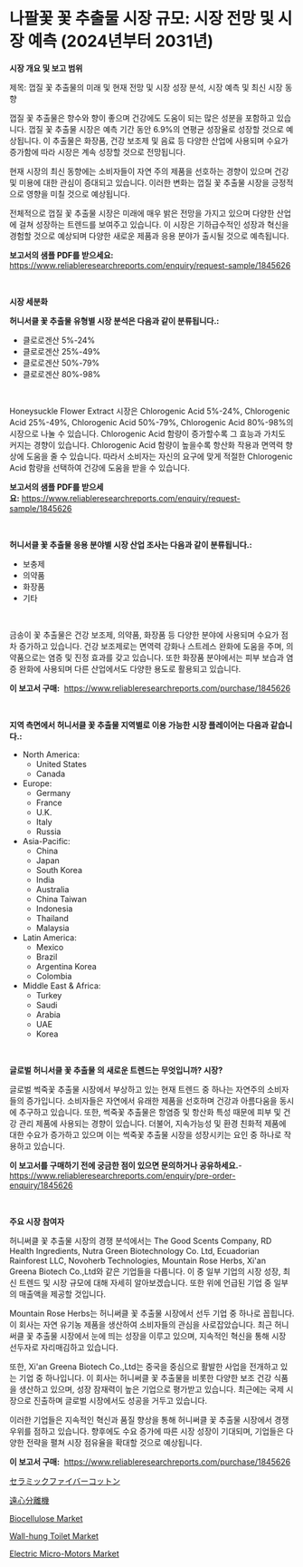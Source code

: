 <p><h1>나팔꽃 꽃 추출물 시장 규모: 시장 전망 및 시장 예측 (2024년부터 2031년)</h1></p><p><strong>시장 개요 및 보고 범위</strong></p>
<p><p>제목: 껍질 꽃 추출물의 미래 및 현재 전망 및 시장 성장 분석, 시장 예측 및 최신 시장 동향</p><p>껍질 꽃 추출물은 향수와 향이 좋으며 건강에도 도움이 되는 많은 성분을 포함하고 있습니다. 껍질 꽃 추출물 시장은 예측 기간 동안 6.9%의 연평균 성장율로 성장할 것으로 예상됩니다. 이 추출물은 화장품, 건강 보조제 및 음료 등 다양한 산업에 사용되며 수요가 증가함에 따라 시장은 계속 성장할 것으로 전망됩니다.</p><p>현재 시장의 최신 동향에는 소비자들이 자연 주의 제품을 선호하는 경향이 있으며 건강 및 미용에 대한 관심이 증대되고 있습니다. 이러한 변화는 껍질 꽃 추출물 시장을 긍정적으로 영향을 미칠 것으로 예상됩니다.</p><p>전체적으로 껍질 꽃 추출물 시장은 미래에 매우 밝은 전망을 가지고 있으며 다양한 산업에 걸쳐 성장하는 트렌드를 보여주고 있습니다. 이 시장은 기하급수적인 성장과 혁신을 경험할 것으로 예상되며 다양한 새로운 제품과 응용 분야가 출시될 것으로 예측됩니다.</p></p>
<p><strong>보고서의 샘플 PDF를 받으세요:</strong> <a href="https://www.reliableresearchreports.com/enquiry/request-sample/1845626">https://www.reliableresearchreports.com/enquiry/request-sample/1845626</a></p>
<p>&nbsp;</p>
<p><strong>시장 세분화</strong></p>
<p><strong>허니서클 꽃 추출물 유형별 시장 분석은 다음과 같이 분류됩니다.:</strong></p>
<p><ul><li>클로로겐산 5%-24%</li><li>클로로겐산 25%-49%</li><li>클로로겐산 50%-79%</li><li>클로로겐산 80%-98%</li></ul></p>
<p>&nbsp;</p>
<p><p>Honeysuckle Flower Extract 시장은 Chlorogenic Acid 5%-24%, Chlorogenic Acid 25%-49%, Chlorogenic Acid 50%-79%, Chlorogenic Acid 80%-98%의 시장으로 나눌 수 있습니다. Chlorogenic Acid 함량이 증가할수록 그 효능과 가치도 커지는 경향이 있습니다. Chlorogenic Acid 함량이 높을수록 항산화 작용과 면역력 향상에 도움을 줄 수 있습니다. 따라서 소비자는 자신의 요구에 맞게 적절한 Chlorogenic Acid 함량을 선택하여 건강에 도움을 받을 수 있습니다.</p></p>
<p><strong>보고서의 샘플 PDF를 받으세요:</strong>&nbsp;<a href="https://www.reliableresearchreports.com/enquiry/request-sample/1845626">https://www.reliableresearchreports.com/enquiry/request-sample/1845626</a></p>
<p>&nbsp;</p>
<p><strong> 허니서클 꽃 추출물 응용 분야별 시장 산업 조사는 다음과 같이 분류됩니다.:</strong></p>
<p><ul><li>보충제</li><li>의약품</li><li>화장품</li><li>기타</li></ul></p>
<p>&nbsp;</p>
<p><p>금송이 꽃 추출물은 건강 보조제, 의약품, 화장품 등 다양한 분야에 사용되며 수요가 점차 증가하고 있습니다. 건강 보조제로는 면역력 강화나 스트레스 완화에 도움을 주며, 의약품으로는 염증 및 진정 효과를 갖고 있습니다. 또한 화장품 분야에서는 피부 보습과 염증 완화에 사용되며 다른 산업에서도 다양한 용도로 활용되고 있습니다.</p></p>
<p><strong>이 보고서 구매:</strong>&nbsp; <a href="https://www.reliableresearchreports.com/purchase/1845626">https://www.reliableresearchreports.com/purchase/1845626</a></p>
<p>&nbsp;</p>
<p><strong>지역 측면에서 허니서클 꽃 추출물 지역별로 이용 가능한 시장 플레이어는 다음과 같습니다.:</strong></p>
<p><ul>
    <li>
        North America:
        <ul>
            <li>United States</li>
            <li>Canada</li>
        </ul>
    </li>
    <li>
        Europe:
        <ul>
            <li>Germany</li>
            <li>France</li>
            <li>U.K.</li>
            <li>Italy</li>
            <li>Russia</li>
        </ul>
    </li>
    <li>
        Asia-Pacific:
        <ul>
            <li>China</li>
            <li>Japan</li>
            <li>South Korea</li>
            <li>India</li>
            <li>Australia</li>
            <li>China Taiwan</li>
            <li>Indonesia</li>
            <li>Thailand</li>
            <li>Malaysia</li>
        </ul>
    </li>
    <li>
        Latin America:
        <ul>
            <li>Mexico</li>
            <li>Brazil</li>
            <li>Argentina Korea</li>
            <li>Colombia</li>
        </ul>
    </li>
    <li>
        Middle East & Africa:
        <ul>
            <li>Turkey</li>
            <li>Saudi</li>
            <li>Arabia</li>
            <li>UAE</li>
            <li>Korea</li>
        </ul>
    </li>
    </ul></p>
<p>&nbsp;</p>
<p><strong>글로벌 허니서클 꽃 추출물 의 새로운 트렌드는 무엇입니까? 시장?</strong></p>
<p><p>글로벌 썩죽꽃 추출물 시장에서 부상하고 있는 현재 트렌드 중 하나는 자연주의 소비자들의 증가입니다. 소비자들은 자연에서 유래한 제품을 선호하며 건강과 아름다움을 동시에 추구하고 있습니다. 또한, 썩죽꽃 추출물은 항염증 및 항산화 특성 때문에 피부 및 건강 관리 제품에 사용되는 경향이 있습니다. 더불어, 지속가능성 및 환경 친화적 제품에 대한 수요가 증가하고 있으며 이는 썩죽꽃 추출물 시장을 성장시키는 요인 중 하나로 작용하고 있습니다.</p></p>
<p><strong>이 보고서를 구매하기 전에 궁금한 점이 있으면 문의하거나 공유하세요.</strong>- <a href="https://www.reliableresearchreports.com/enquiry/pre-order-enquiry/1845626">https://www.reliableresearchreports.com/enquiry/pre-order-enquiry/1845626</a></p>
<p>&nbsp;</p>
<p><strong>주요 시장 참여자</strong></p>
<p><p>허니써클 꽃 추출물 시장의 경쟁 분석에서는 The Good Scents Company, RD Health Ingredients, Nutra Green Biotechnology Co. Ltd, Ecuadorian Rainforest LLC, Novoherb Technologies, Mountain Rose Herbs, Xi'an Greena Biotech Co.,Ltd와 같은 기업들을 다룹니다. 이 중 일부 기업의 시장 성장, 최신 트렌드 및 시장 규모에 대해 자세히 알아보겠습니다. 또한 위에 언급된 기업 중 일부의 매출액을 제공할 것입니다.</p><p>Mountain Rose Herbs는 허니써클 꽃 추출물 시장에서 선두 기업 중 하나로 꼽힙니다. 이 회사는 자연 유기농 제품을 생산하여 소비자들의 관심을 사로잡았습니다. 최근 허니써클 꽃 추출물 시장에서 눈에 띄는 성장을 이루고 있으며, 지속적인 혁신을 통해 시장 선두자로 자리매김하고 있습니다.</p><p>또한, Xi'an Greena Biotech Co.,Ltd는 중국을 중심으로 활발한 사업을 전개하고 있는 기업 중 하나입니다. 이 회사는 허니써클 꽃 추출물을 비롯한 다양한 보조 건강 식품을 생산하고 있으며, 성장 잠재력이 높은 기업으로 평가받고 있습니다. 최근에는 국제 시장으로 진출하며 글로벌 시장에서도 성공을 거두고 있습니다.</p><p>이러한 기업들은 지속적인 혁신과 품질 향상을 통해 허니써클 꽃 추출물 시장에서 경쟁 우위를 점하고 있습니다. 향후에도 수요 증가에 따른 시장 성장이 기대되며, 기업들은 다양한 전략을 펼쳐 시장 점유율을 확대할 것으로 예상됩니다.</p></p>
<p><strong>이 보고서 구매:</strong>&nbsp;&nbsp;<a href="https://www.reliableresearchreports.com/purchase/1845626">https://www.reliableresearchreports.com/purchase/1845626</a></p>
<p><p><a href="https://medium.com/@arimuller2009/%E3%82%BB%E3%83%A9%E3%83%9F%E3%83%83%E3%82%AF%E3%83%95%E3%82%A1%E3%82%A4%E3%83%90%E3%83%BC%E3%82%B3%E3%83%83%E3%83%88%E3%83%B3%E5%B8%82%E5%A0%B4-%E7%A8%AE%E9%A1%9E-%E7%94%A8%E9%80%94-%E5%9C%B0%E7%90%86%E3%81%AB%E3%82%88%E3%82%8B%E5%8C%85%E6%8B%AC%E7%9A%84%E3%81%AA%E8%A9%95%E4%BE%A1-197fc6d497c5">セラミックファイバーコットン</a></p><p><a href="https://medium.com/@reyeshowell655/%E9%81%A0%E5%BF%83%E6%A9%9F%E5%B8%82%E5%A0%B4-%E7%AB%B6%E4%BA%89%E5%88%86%E6%9E%90-%E5%B8%82%E5%A0%B4%E3%83%88%E3%83%AC%E3%83%B3%E3%83%89%E3%81%8A%E3%82%88%E3%81%B32031%E5%B9%B4%E3%81%BE%E3%81%A7%E3%81%AE%E4%BA%88%E6%B8%AC-57f8de39df4a">遠心分離機</a></p><p><a href="https://cute-banjo-8ca.notion.site/Biocellulose-Market-Provides-Detailed-Segmentation-of-this-Market-based-on-Type-Application-and-Re-f60840bc499040ea8b4100370f77e852">Biocellulose Market</a></p><p><a href="https://issuu.com/reportprime-2/docs/wall-hung-toilet-market-size-2030.pptx">Wall-hung Toilet Market</a></p><p><a href="https://view.publitas.com/reportprime-1/decoding-the-electric-micro-motors-market-a-deep-dive-into-the-latest-market-trends-market-segmentation-and-competitive-analysis/">Electric Micro-Motors Market</a></p></p>
